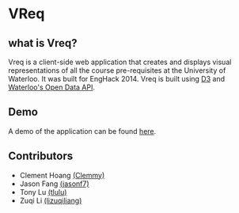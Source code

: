 VReq
====
## what is Vreq?
Vreq is a client-side web application that creates and displays visual representations of all the course pre-requisites at the University of Waterloo. It was built for EngHack 2014. Vreq is built using [D3](http://d3js.org/) and [Waterloo's Open Data API](https://github.com/uWaterloo/api-documentation).

## Demo
A demo of the application can be found [here](http://http://jasonf7.github.io/).

## Contributors
- Clement Hoang [(Clemmy)](https://github.com/Clemmy/TSimulator/issues)
- Jason Fang [(jasonf7)](https://github.com/jasonf7)
- Tony Lu [(tlulu)](https://github.com/tlulu)
- Zuqi Li [(lizuqiliang)](https://github.com/lizuqiliang)
